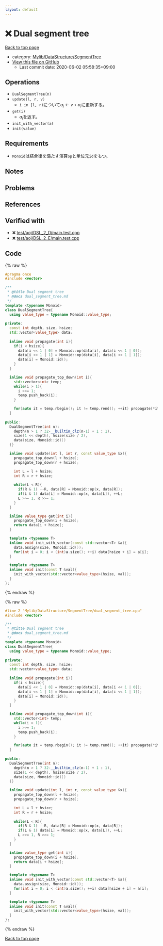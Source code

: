 ```yaml
---
layout: default
---
```


<!-- mathjax config similar to math.stackexchange -->
<script type="text/javascript" async
  src="https://cdnjs.cloudflare.com/ajax/libs/mathjax/2.7.5/MathJax.js?config=TeX-MML-AM_CHTML">
</script>
<script type="text/x-mathjax-config">
  MathJax.Hub.Config({
    TeX: { equationNumbers: { autoNumber: "AMS" }},
    tex2jax: {
      inlineMath: [ ['$','$'] ],
      processEscapes: true
    },
    "HTML-CSS": { matchFontHeight: false },
    displayAlign: "left",
    displayIndent: "2em"
  });
</script>

<script type="text/javascript" src="https://cdnjs.cloudflare.com/ajax/libs/jquery/3.4.1/jquery.min.js"></script>
<script src="https://cdn.jsdelivr.net/npm/jquery-balloon-js@1.1.2/jquery.balloon.min.js" integrity="sha256-ZEYs9VrgAeNuPvs15E39OsyOJaIkXEEt10fzxJ20+2I=" crossorigin="anonymous"></script>
<script type="text/javascript" src="../../../../assets/js/copy-button.js"></script>
<link rel="stylesheet" href="../../../../assets/css/copy-button.css" />


# :x: Dual segment tree

<a href="../../../../index.html">Back to top page</a>

* category: <a href="../../../../index.html#7a59141fbb54053c332fbe894553f051">Mylib/DataStructure/SegmentTree</a>
* <a href="{{ site.github.repository_url }}/blob/master/Mylib/DataStructure/SegmentTree/dual_segment_tree.cpp">View this file on GitHub</a>
    - Last commit date: 2020-06-02 05:58:35+09:00




## Operations

- `DualSegmentTree(n)`
- `update(l, r, v)`
	- `i in [l, r)`について$a_i \leftarrow v \circ a_i$に更新する。
- `get(i)`
	- $a_i$を返す。
- `init_with_vector(a)`
- `init(value)`

## Requirements

- `Monoid`は結合律を満たす演算`op`と単位元`id`をもつ。

## Notes

## Problems

## References
 


## Verified with

* :x: <a href="../../../../verify/test/aoj/DSL_2_D/main.test.cpp.html">test/aoj/DSL_2_D/main.test.cpp</a>
* :x: <a href="../../../../verify/test/aoj/DSL_2_E/main.test.cpp.html">test/aoj/DSL_2_E/main.test.cpp</a>


## Code

<a id="unbundled"></a>
{% raw %}
```cpp
#pragma once
#include <vector>

/**
 * @title Dual segment tree
 * @docs dual_segment_tree.md
 */
template <typename Monoid>
class DualSegmentTree{
  using value_type = typename Monoid::value_type;
  
private:
  const int depth, size, hsize;
  std::vector<value_type> data;
  
  inline void propagate(int i){
    if(i < hsize){
      data[i << 1 | 0] = Monoid::op(data[i], data[i << 1 | 0]);
      data[i << 1 | 1] = Monoid::op(data[i], data[i << 1 | 1]);
      data[i] = Monoid::id();
    }
  }

  inline void propagate_top_down(int i){
    std::vector<int> temp;
    while(i > 1){
      i >>= 1;
      temp.push_back(i);
    }

    for(auto it = temp.rbegin(); it != temp.rend(); ++it) propagate(*it);
  }
  
public:
  DualSegmentTree(int n):
    depth(n > 1 ? 32-__builtin_clz(n-1) + 1 : 1),
    size(1 << depth), hsize(size / 2),
    data(size, Monoid::id())
  {}

  inline void update(int l, int r, const value_type &x){
    propagate_top_down(l + hsize);
    propagate_top_down(r + hsize);

    int L = l + hsize;
    int R = r + hsize;
    
    while(L < R){
      if(R & 1) --R, data[R] = Monoid::op(x, data[R]);
      if(L & 1) data[L] = Monoid::op(x, data[L]), ++L;
      L >>= 1, R >>= 1;
    }
  }

  inline value_type get(int i){
    propagate_top_down(i + hsize);
    return data[i + hsize];
  }

  template <typename T>
  inline void init_with_vector(const std::vector<T> &a){
    data.assign(size, Monoid::id());
    for(int i = 0; i < (int)a.size(); ++i) data[hsize + i] = a[i];
  }

  template <typename T>
  inline void init(const T &val){
    init_with_vector(std::vector<value_type>(hsize, val));
  }
};

```
{% endraw %}

<a id="bundled"></a>
{% raw %}
```cpp
#line 2 "Mylib/DataStructure/SegmentTree/dual_segment_tree.cpp"
#include <vector>

/**
 * @title Dual segment tree
 * @docs dual_segment_tree.md
 */
template <typename Monoid>
class DualSegmentTree{
  using value_type = typename Monoid::value_type;
  
private:
  const int depth, size, hsize;
  std::vector<value_type> data;
  
  inline void propagate(int i){
    if(i < hsize){
      data[i << 1 | 0] = Monoid::op(data[i], data[i << 1 | 0]);
      data[i << 1 | 1] = Monoid::op(data[i], data[i << 1 | 1]);
      data[i] = Monoid::id();
    }
  }

  inline void propagate_top_down(int i){
    std::vector<int> temp;
    while(i > 1){
      i >>= 1;
      temp.push_back(i);
    }

    for(auto it = temp.rbegin(); it != temp.rend(); ++it) propagate(*it);
  }
  
public:
  DualSegmentTree(int n):
    depth(n > 1 ? 32-__builtin_clz(n-1) + 1 : 1),
    size(1 << depth), hsize(size / 2),
    data(size, Monoid::id())
  {}

  inline void update(int l, int r, const value_type &x){
    propagate_top_down(l + hsize);
    propagate_top_down(r + hsize);

    int L = l + hsize;
    int R = r + hsize;
    
    while(L < R){
      if(R & 1) --R, data[R] = Monoid::op(x, data[R]);
      if(L & 1) data[L] = Monoid::op(x, data[L]), ++L;
      L >>= 1, R >>= 1;
    }
  }

  inline value_type get(int i){
    propagate_top_down(i + hsize);
    return data[i + hsize];
  }

  template <typename T>
  inline void init_with_vector(const std::vector<T> &a){
    data.assign(size, Monoid::id());
    for(int i = 0; i < (int)a.size(); ++i) data[hsize + i] = a[i];
  }

  template <typename T>
  inline void init(const T &val){
    init_with_vector(std::vector<value_type>(hsize, val));
  }
};

```
{% endraw %}

<a href="../../../../index.html">Back to top page</a>

